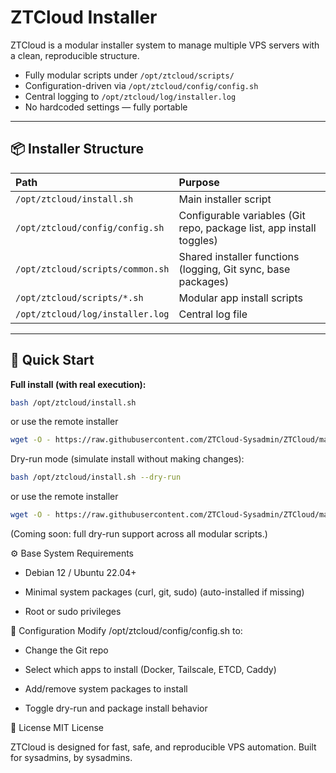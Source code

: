 # ZTCloud Installer

ZTCloud is a modular installer system to manage multiple VPS servers with a clean, reproducible structure.

- Fully modular scripts under `/opt/ztcloud/scripts/`
- Configuration-driven via `/opt/ztcloud/config/config.sh`
- Central logging to `/opt/ztcloud/log/installer.log`
- No hardcoded settings — fully portable

---

## 📦 Installer Structure

| Path | Purpose |
|:-----|:--------|
| `/opt/ztcloud/install.sh` | Main installer script |
| `/opt/ztcloud/config/config.sh` | Configurable variables (Git repo, package list, app install toggles) |
| `/opt/ztcloud/scripts/common.sh` | Shared installer functions (logging, Git sync, base packages) |
| `/opt/ztcloud/scripts/*.sh` | Modular app install scripts |
| `/opt/ztcloud/log/installer.log` | Central log file |

---

## 🚀 Quick Start

**Full install (with real execution):**
```bash
bash /opt/ztcloud/install.sh
```
or use the remote installer
```bash
wget -O - https://raw.githubusercontent.com/ZTCloud-Sysadmin/ZTCloud/main/install.sh | bash
```

Dry-run mode (simulate install without making changes):

```bash
bash /opt/ztcloud/install.sh --dry-run
```
or use the remote installer
```bash
wget -O - https://raw.githubusercontent.com/ZTCloud-Sysadmin/ZTCloud/main/install.sh | bash -s -- --dry-run
```

(Coming soon: full dry-run support across all modular scripts.)

⚙️ Base System Requirements

* Debian 12 / Ubuntu 22.04+

* Minimal system packages (curl, git, sudo)         (auto-installed if missing)

* Root or sudo privileges

🔧 Configuration
Modify /opt/ztcloud/config/config.sh to:

* Change the Git repo

* Select which apps to install (Docker, Tailscale, ETCD, Caddy)

* Add/remove system packages to install

* Toggle dry-run and package install behavior

📜 License
MIT License

ZTCloud is designed for fast, safe, and reproducible VPS automation.
Built for sysadmins, by sysadmins.